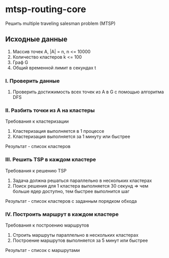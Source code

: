 # mtsp-routing-core

Решить multiple traveling salesman problem (MTSP)

## Исходные данные
1. Массив точек A, |A| = n, n <= 10000
2. Количество кластеров k <= 100
3. Граф G
4. Общий временной лимит в секундах t

### I. Проверить данные

1. Проверить достижимость всех точек из A в G с помощью алгоритма DFS

### II. Разбить точки из A на кластеры

Требования к кластеризации
1. Кластеризация выполняется в 1 процессе
2. Кластеризация выполняется за 1 минуту или быстрее

Результат - список кластеров

### III. Решить TSP в каждом кластере

Требования к решению TSP
1. Задача должна решаться параллельно в нескольких кластерах
2. Поиск решения для 1 кластера выполняется 30 секунд => чем больше ядер доступно, тем быстрее выполнится шаг

Результат - список кластеров с заданным порядком обхода

### IV. Построить маршрут в каждом кластере

Требования к построению маршрутов
1. Строить маршруты параллельно в нескольких кластерах
2. Построение маршрутов выполняется за 5 минут или быстрее

Результат - список с маршрутами

